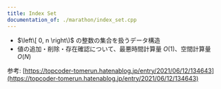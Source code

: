 ```yaml
---
title: Index Set
documentation_of: ./marathon/index_set.cpp
---
```


- $\left\[ 0, n \right\)$ の整数の集合を扱うデータ構造
- 値の追加・削除・存在確認について、最悪時間計算量 $O(1)$、空間計算量 $O(N)$

参考: [https://topcoder-tomerun.hatenablog.jp/entry/2021/06/12/134643](https://topcoder-tomerun.hatenablog.jp/entry/2021/06/12/134643)
